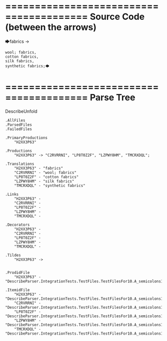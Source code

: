 ========================================
Source Code (between the arrows)
========================================

🡆fabrics ->

	wool; fabrics,
	cotton fabrics,
	silk fabrics,
	synthetic fabrics;🡄

========================================
Parse Tree
========================================
DescribeUnfold

    .AllFiles
    .ParsedFiles
    .FailedFiles

    .PrimaryProductions
        "H2XX3P63" 

    .Productions
        "H2XX3P63" -> "C2RVRRNI", "LP8T0Z2F", "LZPWY8HM", "TMCRXDQL";

    .Translations
        "H2XX3P63" - "fabrics"
        "C2RVRRNI" - "wool; fabrics"
        "LP8T0Z2F" - "cotton fabrics"
        "LZPWY8HM" - "silk fabrics"
        "TMCRXDQL" - "synthetic fabrics"

    .Links
        "H2XX3P63" - 
        "C2RVRRNI" - 
        "LP8T0Z2F" - 
        "LZPWY8HM" - 
        "TMCRXDQL" - 

    .Decorators
        "H2XX3P63" - 
        "C2RVRRNI" - 
        "LP8T0Z2F" - 
        "LZPWY8HM" - 
        "TMCRXDQL" - 

    .Tildes
        "H2XX3P63" -> 


    .ProdidFile
        "H2XX3P63" - "DescribeParser.IntegrationTests.TestFiles.TestFilesFor10.A_semicolons1.ds"

    .ItemidFile
        "H2XX3P63" - "DescribeParser.IntegrationTests.TestFiles.TestFilesFor10.A_semicolons1.ds"
        "C2RVRRNI" - "DescribeParser.IntegrationTests.TestFiles.TestFilesFor10.A_semicolons1.ds"
        "LP8T0Z2F" - "DescribeParser.IntegrationTests.TestFiles.TestFilesFor10.A_semicolons1.ds"
        "LZPWY8HM" - "DescribeParser.IntegrationTests.TestFiles.TestFilesFor10.A_semicolons1.ds"
        "TMCRXDQL" - "DescribeParser.IntegrationTests.TestFiles.TestFilesFor10.A_semicolons1.ds"

